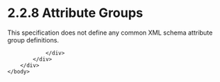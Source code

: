 <html dir="LTR" xmlns:mshelp="http://msdn.microsoft.com/mshelp" xmlns:ddue="http://ddue.schemas.microsoft.com/authoring/2003/5" xmlns:xlink="http://www.w3.org/1999/xlink" xmlns:tool="http://www.microsoft.com/tooltip">
    <head>
        <meta http-equiv="Content-Type" content="text/html; CHARSET=utf-8"></meta>
        <meta name="save" content="history"></meta>
        <title>2.2.8 Attribute Groups</title>
        <xml>
            <mshelp:toctitle title="2.2.8 Attribute Groups"></mshelp:toctitle>
            <mshelp:rltitle title="[MS-SSMDSWS-15]: Attribute Groups"></mshelp:rltitle>
            <mshelp:keyword index="A" term="899a8ae5-38b1-492f-abd9-5021af14a075"></mshelp:keyword>
            <mshelp:attr name="DCSext.ContentType" value="open specification"></mshelp:attr>
            <mshelp:attr name="AssetID" value="899a8ae5-38b1-492f-abd9-5021af14a075"></mshelp:attr>
            <mshelp:attr name="TopicType" value="kbRef"></mshelp:attr>
            <mshelp:attr name="DCSext.Title" value="[MS-SSMDSWS-15]: Attribute Groups" />
        </xml>
    </head>
    <body>
        <div id="header">
            <h1 class="heading">2.2.8 Attribute Groups</h1>
        </div>
        <div id="mainSection">
            <div id="mainBody">
                <div id="allHistory" class="saveHistory"></div>
                <div id="sectionSection0" class="section" name="collapseableSection">
                    

<p>This specification does not define any common XML schema
attribute group definitions.</p>


                </div>
            </div>
        </div>
    </body>
</html>